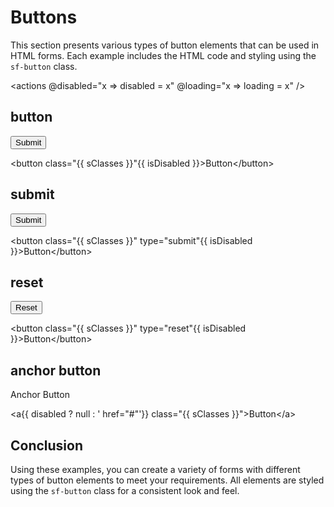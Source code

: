 
# Buttons

This section presents various types of button elements that can be used in HTML forms. Each example includes the HTML code and styling using the `sf-button` class.

<actions @disabled="x => disabled = x" @loading="x => loading = x" />

## button

<button :class="['sf-button', { 'sf-loading': loading }]" :disabled="disabled">Submit</button>

<highlight lang="html">
&lt;button class="{{ sClasses }}"{{ isDisabled }}&gt;Button&lt;/button&gt;
</highlight>

## submit

<button :class="['sf-button', { 'sf-loading': loading }]" :disabled="disabled" type="submit">Submit</button>

<highlight lang="html">
&lt;button class="{{ sClasses }}" type="submit"{{ isDisabled }}&gt;Button&lt;/button&gt;
</highlight>

## reset

<button :class="['sf-button', { 'sf-loading': loading }]" :disabled="disabled" type="reset">Reset</button>

<highlight lang="html">
&lt;button class="{{ sClasses }}" type="reset"{{ isDisabled }}&gt;Button&lt;/button&gt;
</highlight>

## anchor button

<a :href="disabled ? null : '#'" :class="['sf-button', { 'sf-loading': loading }]">Anchor Button</a>

<highlight lang="html">
&lt;a{{ disabled ? null : ' href="#"'}} class="{{ sClasses }}"&gt;Button&lt;/a&gt;
</highlight>

## Conclusion

Using these examples, you can create a variety of forms with different types of button elements to meet your requirements. All elements are styled using the `sf-button` class for a consistent look and feel.

<script setup>
import { ref, computed } from 'vue';

import 'style-forge.form/src/var.css';
import 'style-forge.form/src/base.css';
import 'style-forge.form/src/global.css';
import 'style-forge.form/src/pseudo-classes.css';

import 'style-forge.form/src/loading.css';
import 'style-forge.form/src/checkbox-radio.css';

import 'style-forge.form/src/button.css';

const loading = ref(false);
const disabled = ref(false);

const isLoading = computed(() => loading.value ? 'sf-loading' : null);
const isDisabled = computed(() => disabled.value ? ' disabled' : null);

const sClasses = computed(() => {
  return ['sf-button', isLoading.value].filter(x => x).join(' ')
});
</script>
